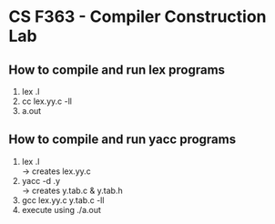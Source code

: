 # CS F363 - Compiler Construction Lab

## How to compile and run lex programs
1. lex <FILENAME>.l
2. cc lex.yy.c -ll
3. a.out

## How to compile and run yacc programs
1. lex <FILENAME>.l   
    -> creates lex.yy.c
2. yacc -d <FILENAME>.y   
    -> creates y.tab.c & y.tab.h
3. gcc lex.yy.c y.tab.c -ll
3. execute using ./a.out
